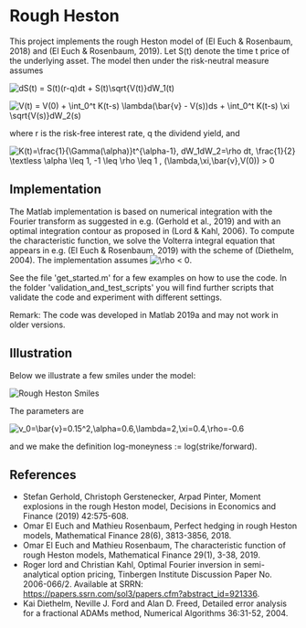 # Rough Heston
This project implements the rough Heston model of (El Euch & Rosenbaum, 2018) and (El Euch & Rosenbaum, 2019). Let S(t) denote the time t price of the underlying asset. The model then under the risk-neutral measure assumes

![$dS(t) = S(t)(r-q)dt + S(t)\sqrt{V(t)}dW_1(t)$](https://render.githubusercontent.com/render/math?math=%24dS(t)%20%3D%20S(t)(r-q)dt%20%2B%20S(t)%5Csqrt%7BV(t)%7DdW_1(t)%24)

![$V(t) = V(0) + \int_0^t K(t-s) \lambda(\bar{v} - V(s))ds + \int_0^t K(t-s) \xi \sqrt{V(s)}dW_2(s)$](https://render.githubusercontent.com/render/math?math=%24V(t)%20%3D%20V(0)%20%2B%20%5Cint_0%5Et%20K(t-s)%20%5Clambda(%5Cbar%7Bv%7D%20-%20V(s))ds%20%2B%20%5Cint_0%5Et%20K(t-s)%20%5Cxi%20%5Csqrt%7BV(s)%7DdW_2(s)%24)

where r is the risk-free interest rate, q the dividend yield, and

![K(t)=\frac{1}{\Gamma(\alpha)}t^{\alpha-1}, dW_1dW_2=\rho dt,  \frac{1}{2} \textless \alpha \leq 1,  -1 \leq \rho \leq 1 , (\lambda,\xi,\bar{v},V(0)) > 0](https://render.githubusercontent.com/render/math?math=K(t)%3D%5Cfrac%7B1%7D%7B%5CGamma(%5Calpha)%7Dt%5E%7B%5Calpha-1%7D%2C%20dW_1dW_2%3D%5Crho%20dt%2C%20%20%5Cfrac%7B1%7D%7B2%7D%20%5Ctextless%20%5Calpha%20%5Cleq%201%2C%20%20-1%20%5Cleq%20%5Crho%20%5Cleq%201%20%2C%20(%5Clambda%2C%5Cxi%2C%5Cbar%7Bv%7D%2CV(0))%20%3E%200)



## Implementation
The Matlab implementation is based on numerical integration with the Fourier transform as suggested in e.g. (Gerhold et al., 2019) and with an optimal integration contour as proposed in (Lord & Kahl, 2006). To compute the characteristic function, we solve the Volterra integral equation that appears in e.g. (El Euch & Rosenbaum, 2019) with the scheme of (Diethelm, 2004). The implementation assumes ![\rho < 0](https://render.githubusercontent.com/render/math?math=%5Crho%20%3C%200).

See the file 'get_started.m' for a few examples on how to use the code. In the folder 'validation_and_test_scripts' you will find further scripts that validate the code and experiment with different settings.

Remark: The code was developed in Matlab 2019a and may not work in older versions.

## Illustration

Below we illustrate a few smiles under the model:

![Rough Heston Smiles](https://github.com/sigurdroemer/rough_heston/blob/master/smile2.jpg)

The parameters are 

![v_0=\bar{v}=0.15^2,\alpha=0.6,\lambda=2,\xi=0.4,\rho=-0.6](https://render.githubusercontent.com/render/math?math=v_0%3D%5Cbar%7Bv%7D%3D0.15%5E2%2C%5Calpha%3D0.6%2C%5Clambda%3D2%2C%5Cxi%3D0.4%2C%5Crho%3D-0.6)

and we make the definition log-moneyness := log(strike/forward).

## References
- Stefan Gerhold, Christoph Gerstenecker, Arpad Pinter, Moment explosions in the rough Heston model, Decisions in Economics and Finance (2019) 42:575-608.
- Omar El Euch and Mathieu Rosenbaum, Perfect hedging in rough Heston models, Mathematical Finance 28(6), 3813-3856, 2018.
- Omar El Euch and Mathieu Rosenbaum, The characteristic function of rough Heston models, Mathematical Finance 29(1), 3-38, 2019.
- Roger lord and Christian Kahl, Optimal Fourier inversion in semi-analytical option pricing, Tinbergen Institute Discussion Paper No. 2006-066/2. Available at SRRN: https://papers.ssrn.com/sol3/papers.cfm?abstract_id=921336.
- Kai Diethelm, Neville J. Ford and Alan D. Freed, Detailed error analysis for a fractional ADAMs method, Numerical Algorithms 36:31-52, 2004.
